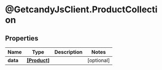 # @GetcandyJsClient.ProductCollection

## Properties

Name | Type | Description | Notes
------------ | ------------- | ------------- | -------------
**data** | [**[Product]**](Product.md) |  | [optional] 


